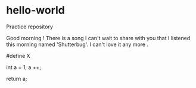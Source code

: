 # hello-world
Practice repository 

Good morning !
There is a song I can't wait to share with you that I listened this morning named 'Shutterbug'.
I can't love it any more .

#define X

int a = 1;
a ++;

return a;
